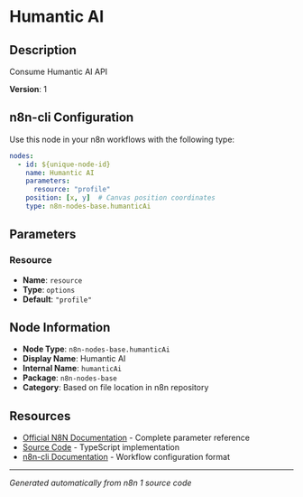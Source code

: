 # Humantic AI

## Description

Consume Humantic AI API

**Version**: 1

## n8n-cli Configuration

Use this node in your n8n workflows with the following type:

```yaml
nodes:
  - id: ${unique-node-id}
    name: Humantic AI
    parameters:
      resource: "profile"
    position: [x, y]  # Canvas position coordinates
    type: n8n-nodes-base.humanticAi
```

## Parameters

### Resource

- **Name**: `resource`
- **Type**: `options`
- **Default**: `"profile"`


## Node Information

- **Node Type**: `n8n-nodes-base.humanticAi`
- **Display Name**: Humantic AI
- **Internal Name**: `humanticAi`
- **Package**: `n8n-nodes-base`
- **Category**: Based on file location in n8n repository

## Resources

- [Official N8N Documentation](https://docs.n8n.io/integrations/builtin/app-nodes/n8n-nodes-base.humanticai/) - Complete parameter reference
- [Source Code](https://github.com/n8n-io/n8n/blob/master/packages/nodes-base/nodes/HumanticAI/HumanticAi.node.ts) - TypeScript implementation
- [n8n-cli Documentation](https://github.com/edenreich/n8n-cli) - Workflow configuration format

---
*Generated automatically from n8n 1 source code*
